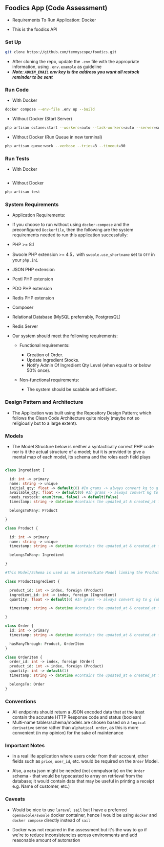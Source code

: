 ## Foodics App (Code Assessment)

- Requirements To Run Application: Docker

- This is the foodics API

### Set Up

```sh
git clone https://github.com/temmyscope/foodics.git
```

- After cloning the repo, update the `.env` file with the appropriate information, using `.env.example` as guideline
- ***Note: `ADMIN_EMAIL` env key is the address you want all restock reminder to be sent***

### Run Code

- With Docker
```sh
docker compose --env-file .env up --build
```

- Without Docker (Start Server)
```sh
php artisan octane:start --workers=auto --task-workers=auto --server=swoole --host=0.0.0.0 --port=8080
```

- Without Docker (Run Queue in new terminal)
```sh
php artisan queue:work --verbose --tries=3 --timeout=90
```

### Run Tests

- With Docker

```sh

```

- Without Docker
```sh
php artisan test
```

### System Requirements

- Application Requirements:
 - If you choose to run without using `docker-compose` and the preconfigured `Dockerfile`, then the following are the system requirements needed to run this application successfully:

 - PHP >= 8.1
 - Swoole PHP extension >= 4.5，with `swoole.use_shortname` set to `Off` in your `php.ini`
 - JSON PHP extension
 - Pcntl PHP extension
 - PDO PHP extension
 - Redis PHP extension
 - Composer
 - Relational Database (MySQL preferrably, PostgresQL)
 - Redis Server

- Our system should meet the following requirements:

  - Functional requirements:

    - Creation of Order.
    - Update Ingredient Stocks.
    - Notify Admin Of Ingredient Qty Level (when equal to or below 50% once).

  - Non-functional requirements:

    - The system should be scalable and efficient.

### Design Pattern and Architecture

- The Application was built using the Repository Design Pattern; which follows the Clean Code Architecture quite nicely (maybe not so religiously but to a large extent).


### Models

- The Model Structure below is neither a syntactically correct PHP code nor is it the actual structure of a model; but it is provided to give a mental map of each model, its schema and the roles each field plays


```php

class Ingredient {

  id: int -> primary 
  name: string -> unique
  initial_qty: float -> default(0) #In grams -> always convert kg to g  (where 1kg -> 1000g)
  available_qty: float -> default(0) #In grams -> always convert kg to g (where 1kg -> 1000g)
  needs_restock: enum(true, false) -> default(false)
  timestamp: string -> datetime #contains the updated_at & created_at fields

  belongsToMany: Product

}

class Product {

  id: int -> primary 
  name: string -> unique
  timestamp: string -> datetime #contains the updated_at & created_at fields

  belongsToMany: Ingredient

}

#This Model/Schema is used as an intermediate Model linking the Products and Ingredients

class ProductIngredient {

  product_id: int -> index, foreign (Product)
  ingredient_id: int -> index, foreign (Ingredient)
  quantity: float -> default(0) #In grams -> always convert kg to g (where 1kg -> 1000g)

  timestamp: string -> datetime #contains the updated_at & created_at fields

}

class Order {
  id: int -> primary
  timestamp: string -> datetime #contains the updated_at & created_at fields

  hasManyThrough: Product, OrderItem
}

class OrderItem {
  order_id: int -> index, foreign (Order)
  product_id: int -> index, foreign (Product)
  quantity: int -> default(1)
  timestamp: string -> datetime #contains the updated_at & created_at fields

  belongsTo: Order
}
```

### Conventions

  - All endpoints should return a JSON encoded data that at the least contain the accurate HTTP Response code and status (boolean)
  - Multi-name tables/schema/models are chosen based on a `logical derivative` sense rather than `alphatical order`, as this is more convenient (in my opinion) for the sake of maintenance

### Important Notes

- In a real life application where users order from their account, other fields such as `price`, `user_id`, etc. would be required on the `Order` Model.

- Also, a `meta` json might be needed (not compulsorily) on the `Order` schema - that would be typecasted to array on retrieval from the database; it would contain data that may be useful in printing a receipt e.g. Name of customer, etc.)

### Caveats

- Would be nice to use `laravel sail` but I have a preferred `openswoole/swoole` docker container, hence I would be using `docker` and `docker compose` directly instead of `sail`

- Docker was not required in the assessment but it's the way to go if we're to reduce inconsistencies across environments and add reasonable amount of automation